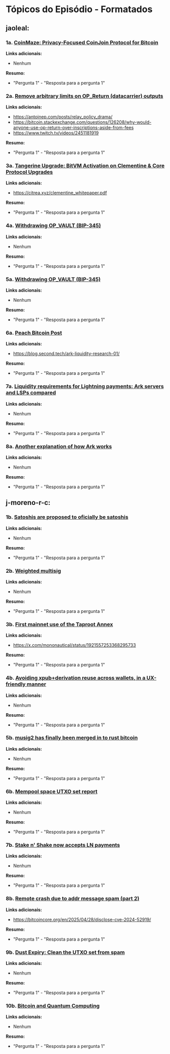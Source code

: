 # Tópicos do Episódio - Formatados

## jaoleal:

### 1a. [CoinMaze: Privacy-Focused CoinJoin Protocol for Bitcoin](https://askcryp.to/t/resource-topic-2025-747-coinmaze-privacy-focused-coinjoin-protocol-for-bitcoin/24053)
**Links adicionais:**
- Nenhum

**Resumo:**
- "Pergunta 1" - "Resposta para a pergunta 1"

### 2a. [Remove arbitrary limits on OP_Return (datacarrier) outputs](https://github.com/bitcoin/bitcoin/pull/32359)
**Links adicionais:**
- https://antoinep.com/posts/relay_policy_drama/
- https://bitcoin.stackexchange.com/questions/126208/why-would-anyone-use-op-return-over-inscriptions-aside-from-fees
- https://www.twitch.tv/videos/2451181919

**Resumo:**
- "Pergunta 1" - "Resposta para a pergunta 1"

### 3a. [Tangerine Upgrade: BitVM Activation on Clementine & Core Protocol Upgrades](https://www.blog.citrea.xyz/tangerine-upgrade-bitvm-activation-on-clementine/)
**Links adicionais:**
- https://citrea.xyz/clementine_whitepaper.pdf

**Resumo:**
- "Pergunta 1" - "Resposta para a pergunta 1"

### 4a. [Withdrawing OP_VAULT (BIP-345)](https://delvingbitcoin.org/t/withdrawing-op-vault-bip-345/1670)
**Links adicionais:**
- Nenhum

**Resumo:**
- "Pergunta 1" - "Resposta para a pergunta 1"

### 5a. [Withdrawing OP_VAULT (BIP-345)](https://delvingbitcoin.org/t/withdrawing-op-vault-bip-345/1670)
**Links adicionais:**
- Nenhum

**Resumo:**
- "Pergunta 1" - "Resposta para a pergunta 1"

### 6a. [Peach Bitcoin Post](https://x.com/peachbitcoin/status/1921147023262146785?s=46)
**Links adicionais:**
- https://blog.second.tech/ark-liquidity-research-01/

**Resumo:**
- "Pergunta 1" - "Resposta para a pergunta 1"

### 7a. [Liquidity requirements for Lightning payments: Ark servers and LSPs compared](https://blog.second.tech/ark-liquidity-research-01)
**Links adicionais:**
- Nenhum

**Resumo:**
- "Pergunta 1" - "Resposta para a pergunta 1"

### 8a. [Another explanation of how Ark works](https://nehanarula.org/2025/05/20/ark)
**Links adicionais:**
- Nenhum

**Resumo:**
- "Pergunta 1" - "Resposta para a pergunta 1"

## j-moreno-r-c:

### 1b. [Satoshis are proposed to oficially be satoshis](https://github.com/bitcoin/bips/pull/1841)
**Links adicionais:**
- Nenhum

**Resumo:**
- "Pergunta 1" - "Resposta para a pergunta 1"

### 2b. [Weighted multisig](https://xcancel.com/mononautical/status/1921012232747421892)
**Links adicionais:**
- Nenhum

**Resumo:**
- "Pergunta 1" - "Resposta para a pergunta 1"

### 3b. [First mainnet use of the Taproot Annex](https://x.com/mononautical/status/1921180666831499737)
**Links adicionais:**
- https://x.com/mononautical/status/1921557253368295733

**Resumo:**
- "Pergunta 1" - "Resposta para a pergunta 1"

### 4b. [Avoiding xpub+derivation reuse across wallets, in a UX-friendly manner](https://delvingbitcoin.org/t/avoiding-xpub-derivation-reuse-across-wallets-in-a-ux-friendly-manner/1644/1)
**Links adicionais:**
- Nenhum

**Resumo:**
- "Pergunta 1" - "Resposta para a pergunta 1"

### 5b. [musig2 has finally been merged in to rust bitcoin](https://github.com/rust-bitcoin/rust-secp256k1/pull/716)
**Links adicionais:**
- Nenhum

**Resumo:**
- "Pergunta 1" - "Resposta para a pergunta 1"

### 6b. [Mempool space UTXO set report](https://xcancel.com/orangesurfbtc/status/1924604141977956745?s=46)
**Links adicionais:**
- Nenhum

**Resumo:**
- "Pergunta 1" - "Resposta para a pergunta 1"

### 7b. [Stake n' Shake now accepts LN payments](https://x.com/BitcoinMagazine/status/1923225678603784674)
**Links adicionais:**
- Nenhum

**Resumo:**
- "Pergunta 1" - "Resposta para a pergunta 1"

### 8b. [Remote crash due to addr message spam (part 2)](https://github.com/advisories/GHSA-qwp9-p9rr-h729)
**Links adicionais:**
- https://bitcoincore.org/en/2025/04/28/disclose-cve-2024-52919/

**Resumo:**
- "Pergunta 1" - "Resposta para a pergunta 1"

### 9b. [Dust Expiry: Clean the UTXO set from spam](https://delvingbitcoin.org/t/dust-expiry-clean-the-utxo-set-from-spam/1707/1)
**Links adicionais:**
- Nenhum

**Resumo:**
- "Pergunta 1" - "Resposta para a pergunta 1"

### 10b. [Bitcoin and Quantum Computing](https://chaincode.com/bitcoin-post-quantum.pdf)
**Links adicionais:**
- Nenhum

**Resumo:**
- "Pergunta 1" - "Resposta para a pergunta 1"